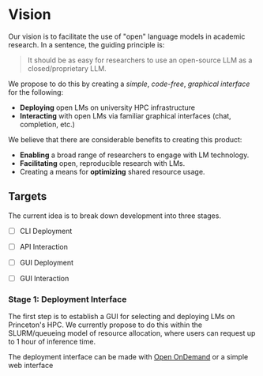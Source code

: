 # Vision

Our vision is to facilitate the use of "open" language models in academic research. In a sentence, the guiding principle is:

> It should be as easy for researchers to use an open-source LLM as a closed/proprietary LLM.

We propose to do this by creating a _simple_, _code-free_, _graphical interface_ for the following:

- **Deploying** open LMs on university HPC infrastructure
- **Interacting** with open LMs via familiar graphical interfaces (chat, completion, etc.)

We believe that there are considerable benefits to creating this product:

- **Enabling** a broad range of researchers to engage with LM technology.
- **Facilitating** open, reproducible research with LMs.
- Creating a means for **optimizing** shared resource usage.

## Targets

The current idea is to break down development into three stages.

- [ ] CLI Deployment
- [ ] API Interaction
- [ ] GUI Deployment
- [ ] GUI Interaction


### Stage 1: Deployment Interface

The first step is to establish a GUI for selecting and deploying LMs on Princeton's HPC. We currently propose to do this within the SLURM/queueing model of resource allocation, where users can request up to 1 hour of inference time.

The deployment interface can be made with [Open OnDemand](https://openondemand.org/) or a simple web interface 










